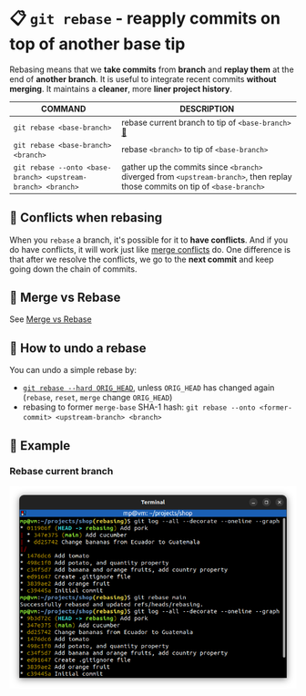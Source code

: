 # 📋 `git rebase` - reapply commits on top of another base tip

Rebasing means that we **take commits** from **branch** and **replay them** at the end of **another branch**. It is useful to integrate recent commits **without merging**. It maintains a **cleaner**, more **liner project history**.

| COMMAND                                                      | DESCRIPTION                                                                                                                   |
| ------------------------------------------------------------ | ----------------------------------------------------------------------------------------------------------------------------- |
| `git rebase <base-branch>`                                   | rebase current branch to tip of `<base-branch>` [🔗](#rebase-current-branch)                                                   |
| `git rebase <base-branch> <branch>`                          | rebase `<branch>` to tip of `<base-branch>`                                                                                   |
| `git rebase --onto <base-branch> <upstream-branch> <branch>` | gather up the commits since `<branch>` diverged from `<upstream-branch>`, then replay those commits on tip of `<base-branch>` |

## 📌 Conflicts when rebasing

When you `rebase` a branch, it's possible for it to **have conflicts**. And if you do have conflicts, it will work just like [merge conflicts](../concepts/MERGE-CONFLICTS.md) do. One difference is that after we resolve the conflicts, we go to the **next commit** and keep going down the chain of commits.

## 📌 Merge vs Rebase

See [Merge vs Rebase](../concepts/MERGE-VS-REBASE.md)

## 📌 How to undo a rebase

You can undo a simple rebase by:
- [`git rebase --hard ORIG_HEAD`](../commands/GIT-RESET.md), unless `ORIG_HEAD` has changed again (`rebase`, `reset`, `merge` change `ORIG_HEAD`)
- rebasing to former `merge-base` SHA-1 hash: `git rebase --onto <former-commit> <upstream-branch> <branch>`

## 📌 Example

### Rebase current branch

![](images/git-rebase.png)